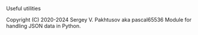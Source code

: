 Useful utilities

Copyright (C) 2020-2024 Sergey V. Pakhtusov aka pascal65536
Module for handling JSON data in Python.
